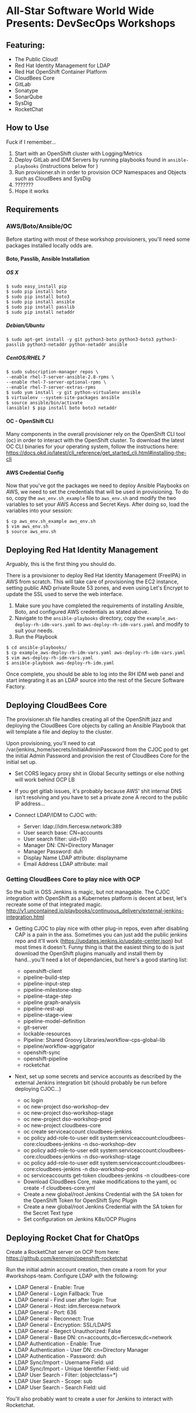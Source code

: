 # All-Star Software World Wide Presents: DevSecOps Workshops
## Featuring:
- The Public Cloud!
- Red Hat Identity Management for LDAP
- Red Hat OpenShift Container Platform
- CloudBees Core
- GitLab
- Sonatype
- SonarQube
- SysDig
- RocketChat

## How to Use

Fuck if I remember...

1. Start with an OpenShift cluster with Logging/Metrics
2. Deploy GitLab and IDM Servers by running playbooks found in ```ansible-playbooks``` (instructions below for )
3. Run provisioner.sh in order to provision OCP Namespaces and Objects such as CloudBees and SysDig
4. ???????
5. Hope it works

## Requirements

### AWS/Boto/Ansible/OC

Before starting with most of these workshop provisioners, you'll need some packages installed locally odds are.

#### Boto, Passlib, Ansible Installation

##### OS X
```
$ sudo easy_install pip
$ sudo pip install boto
$ sudo pip install boto3
$ sudo pip install ansible
$ sudo pip install passlib
$ sudo pip install netaddr
```

##### Debian/Ubuntu
```
$ sudo apt-get install -y git python3-boto python3-boto3 python3-passlib python3-netaddr python-netaddr ansible
```

##### CentOS/RHEL 7
```
$ sudo subscription-manager repos \
--enable rhel-7-server-ansible-2.8-rpms \
--enable rhel-7-server-optional-rpms \
--enable rhel-7-server-extras-rpms
$ sudo yum install -y git python-virtualenv ansible
$ virtualenv --system-site-packages ansible
$ source ansible/bin/activate
(ansible) $ pip install boto boto3 netaddr
```

#### OC - OpenShift CLI

Many components in the overall provisioner rely on the OpenShift CLI tool (oc) in order to interact with the OpenShift cluster.
To download the latest OC CLI binaries for your operating system, follow the instructions here:
https://docs.okd.io/latest/cli_reference/get_started_cli.html#installing-the-cli

#### AWS Credential Config

Now that you've got the packages we need to deploy Ansible Playbooks on AWS, we need to set the credentials that will be used in provisioning.  To do so, copy the ```aws_env.sh_example``` file to ```aws_env.sh``` and modify the two variables to set your AWS Access and Secret Keys.  After doing so, load the variables into your session:

```
$ cp aws_env.sh_example aws_env.sh
$ vim aws_env.sh
$ source aws_env.sh
```

## Deploying Red Hat Identity Management

Arguably, this is the first thing you should do.

There is a provisioner to deploy Red Hat Identity Management (FreeIPA) in AWS from scratch.
This will take care of provisioning the EC2 instance, setting public AND private Route 53 zones, and even using Let's Encrypt to update the SSL used to serve the web interface.

1. Make sure you have completed the requirements of installing Ansible, Boto, and configured AWS credentials as stated above.
2. Navigate to the ```ansible-playbooks``` directory, copy the ```example_aws-deploy-rh-idm-vars.yaml``` to ```aws-deploy-rh-idm-vars.yaml``` and modify to suit your needs.
3. Run the Playbook

```
$ cd ansible-playbooks/
$ cp example_aws-deploy-rh-idm-vars.yaml aws-deploy-rh-idm-vars.yaml
$ vim aws-deploy-rh-idm-vars.yaml
$ ansible-playbook aws-deploy-rh-idm.yaml
```

Once complete, you should be able to log into the RH IDM web panel and start integrating it as an LDAP source into the rest of the Secure Software Factory.

## Deploying CloudBees Core

The provisioner.sh file handles creating all of the OpenShift jazz and deploying the CloudBees Core objects by calling an
Ansible Playbook that will template a file and deploy to the cluster.

Upon provisioning, you'll need to cat /var/jenkins_home/secrets/initialAdminPassword from the CJOC pod to get the 
initial Admin Password and provision the rest of CloudBees Core for the initial set up.
- Set CORS legacy proxy shit in Global Security settings or else nothing will work behind OCP LB
- If you get gitlab issues, it's probably because AWS' shit internal DNS isn't resolving and you have to set a private zone A record to the public IP address...
- Connect LDAP/IDM to CJOC with:

  - Server: ldap://idm.fiercesw.network:389
  - User search base: CN=accounts
  - User search filter: uid={0}
  - Manager DN: CN=Directory Manager
  - Manager Password: duh
  - Display Name LDAP attribute: displayname
  - Email Address LDAP attribute: mail

### Getting CloudBees Core to play nice with OCP

So the built in OSS Jenkins is magic, but not managable.  The CJOC integration with OpenShift as a Kubernetes platform is
decent at best, let's recreate some of that integrated magic. http://v1.uncontained.io/playbooks/continuous_delivery/external-jenkins-integration.html

- Getting CJOC to play nice with other plug-in repos, even after disabling CAP is a pain in the ass. Sometimes you can just add the public jenkins repo and it'll work (https://updates.jenkins.io/update-center.json) but most times it doesn't.  Funny thing is that
the easiest thing to do is just download the OpenShift plugins manually and install them by hand...you'll need a lot of dependancies, but here's a good starting list:

  - openshift-client
  - pipeline-build-step
  - pipeline-input-step
  - pipeline-milestone-step
  - pipeline-stage-step
  - pipeline graph-analysis
  - pipeline-rest-api
  - pipeline-stage-view
  - pipeline-model-definition
  - git-server
  - lockable-resources
  - Pipeline: Shared Groovy Libraries/workflow-cps-global-lib
  - pipeline/workflow-aggrigator
  - openshift-sync
  - openshift-pipeline
  - rocketchat

- Next, set up some secrets and service accounts as described by the external Jenkins integration bit (should probably
  be run before deploying CJOC...)

  - oc login
  - oc new-project dso-workshop-dev
  - oc new-project dso-workshop-stage
  - oc new-project dso-workshop-prod
  - oc new-project cloudbees-core
  - oc create serviceaccount cloudbees-jenkins
  - oc policy add-role-to-user edit system:serviceaccount:cloudbees-core:cloudbees-jenkins -n dso-workshop-dev
  - oc policy add-role-to-user edit system:serviceaccount:cloudbees-core:cloudbees-jenkins -n dso-workshop-stage
  - oc policy add-role-to-user edit system:serviceaccount:cloudbees-core:cloudbees-jenkins -n dso-workshop-prod
  - oc serviceaccounts get-token cloudbees-jenkins -n cloudbees-core
  - Download CloudBees Core, make modifications to the yaml, oc create -f cloudbees-core.yml
  - Create a new global/root Jenkins Credential with the SA token for the OpenShift Token for OpenShift Sync Plugin
  - Create a new global/root Jenkins Credential with the SA token for the Secret Text type
  - Set configuration on Jenkins K8s/OCP Plugins



## Deploying Rocket Chat for ChatOps

Create a RocketChat server on OCP from here: https://github.com/kenmoini/openshift-rocketchat

Run the initial admin account creation, then create a room for your #workshops-team.  Configure LDAP with the following:

- LDAP General - Enable: True
- LDAP General - Login Fallback: True
- LDAP General - Find user after login: True
- LDAP General - Host: idm.fiercesw.network
- LDAP General - Port: 636
- LDAP General - Reconnect: True
- LDAP General - Encryption: SSL/LDAPS
- LDAP General - Regect Unauthorized: False
- LDAP General - Base DN: cn=accounts,dc=fiercesw,dc=network
- LDAP Authentication - Enable: True
- LDAP Authentication - User DN: cn=Directory Manager
- LDAP Authentication - Password: duh
- LDAP Sync/Import - Username Field: uid
- LDAP Sync/Import - Unique Identifier Field: uid
- LDAP User Search - Filter: (objectclass=*)
- LDAP User Search - Scope: sub
- LDAP User Search - Search Field: uid

You'll also probably want to create a user for Jenkins to interact with Rocketchat.


